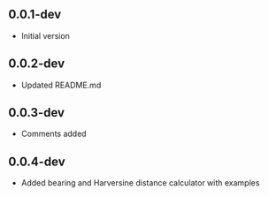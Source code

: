 ## 0.0.1-dev

- Initial version

## 0.0.2-dev

- Updated README.md

## 0.0.3-dev

- Comments added

## 0.0.4-dev

- Added bearing and Harversine distance calculator with examples
